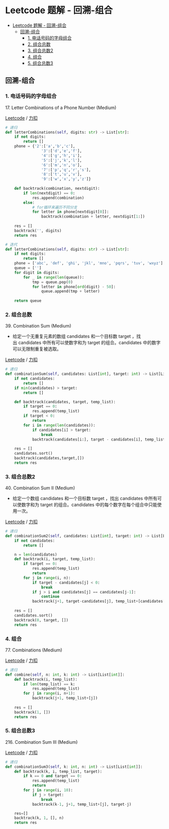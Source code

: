 # Leetcode 题解 - 回溯-组合
<!-- GFM-TOC -->
* [Leetcode 题解 - 回溯-组合](#leetcode-题解---回溯-组合)
  * [回溯-组合](#回溯-组合)
    * [1. 电话号码的字母组合](#1-电话号码的字母组合)
    * [2. 组合总数](#2-组合总数)
    * [3. 组合总数2](#3-组合总数2)
    * [4. 组合](#4-组合)
    * [5. 组合总数3](#5-组合总数3)
<!-- GFM-TOC -->

## 回溯-组合

### 1. 电话号码的字母组合

17\.  Letter Combinations of a Phone Number (Medium)

[Leetcode](https://leetcode.com/problems/letter-combinations-of-a-phone-number/) / [力扣](https://leetcode-cn.com/problems/letter-combinations-of-a-phone-number/)

```python
# 递归
def letterCombinations(self, digits: str) -> List[str]:
    if not digits:
        return []
    phone = {'2':['a','b','c'],
                '3':['d','e','f'],
                '4':['g','h','i'],
                '5':['j','k','l'],
                '6':['m','n','o'],
                '7':['p','q','r','s'],
                '8':['t','u','v'],
                '9':['w','x','y','z']}
    
    def backtrack(combination, nextdigit):
        if len(nextdigit) == 0:
            res.append(combination)
        else:
            # for循环来遍历不同分支
            for letter in phone[nextdigit[0]]:
                backtrack(combination + letter, nextdigit[1:])
    
    res = []
    backtrack('', digits)
    return res
```

```python
# 迭代
def letterCombinations(self, digits: str) -> List[str]:
    if not digits:
        return []
    phone = ['abc', 'def', 'ghi', 'jkl', 'mno', 'pqrs', 'tuv', 'wxyz']
    queue = ['']
    for digit in digits:
        for _ in range(len(queue)):
            tmp = queue.pop(0)
            for letter in phone[ord(digit) - 50]:
                queue.append(tmp + letter)
    
    return queue
```

### 2. 组合总数

39\.  Combination Sum (Medium)

* 给定一个无重复元素的数组 candidates 和一个目标数 target ，找出 candidates 中所有可以使数字和为 target 的组合。candidates 中的数字可以无限制重复被选取。

[Leetcode](https://leetcode.com/problems/combination-sum/) / [力扣](https://leetcode-cn.com/problems/combination-sum/)

```python
# 递归
def combinationSum(self, candidates: List[int], target: int) -> List[List[int]]:
    if not candidates:
        return []
    if min(candidates) > target:
        return []

    def backtrack(candidates, target, temp_list):
        if target == 0:
            res.append(temp_list)
        if target < 0:
            return
        for i in range(len(candidates)):
            if candidates[i] > target:
                break
            backtrack(candidates[i:], target - candidates[i], temp_list + [candidates[i]])
            
    res = []
    candidates.sort()
    backtrack(candidates,target,[])
    return res
```

### 3. 组合总数2

40\.  Combination Sum II (Medium)

* 给定一个数组 candidates 和一个目标数 target ，找出 candidates 中所有可以使数字和为 target 的组合。candidates 中的每个数字在每个组合中只能使用一次。

[Leetcode](https://leetcode.com/problems/combination-sum-ii/) / [力扣](https://leetcode-cn.com/problems/combination-sum-ii/)

```python
# 递归
def combinationSum2(self, candidates: List[int], target: int) -> List[List[int]]:
    if not candidates:
        return []

    n = len(candidates)
    def backtrack(i, target, temp_list):
        if target == 0:
            res.append(temp_list)
            return
        for j in range(i, n):
            if target - candidates[j] < 0:
                break
            if j > i and candidates[j] == candidates[j-1]:
                continue
            backtrack(j+1, target-candidates[j], temp_list+[candidates[j]]) 
    
    res = []
    candidates.sort()
    backtrack(0, target, [])
    return res   
```

### 4. 组合

77\.  Combinations (Medium)

[Leetcode](https://leetcode.com/problems/combinations/) / [力扣](https://leetcode-cn.com/problems/combinations/)

```python
# 递归
def combine(self, n: int, k: int) -> List[List[int]]:
    def backtrack(i, temp_list):
        if len(temp_list) == k:
            res.append(temp_list)
        for j in range(i, n+1):
            backtrack(j+1, temp_list+[j])
    
    res = []
    backtrack(1, [])
    return res
```

### 5. 组合总数3

216\. Combination Sum III (Medium)

[Leetcode](https://leetcode.com/problems/combination-sum-iii/) / [力扣](https://leetcode-cn.com/problems/combination-sum-iii/)

```python
# 递归
def combinationSum3(self, k: int, n: int) -> List[List[int]]:        
    def backtrack(k, i, temp_list, target):
        if k == 0 and target == 0:
            res.append(temp_list)
            return
        for j in range(i, 10):
            if j > target:
                break
            backtrack(k-1, j+1, temp_list+[j], target-j)

    res=[]
    backtrack(k, 1, [], n)
    return res
```
